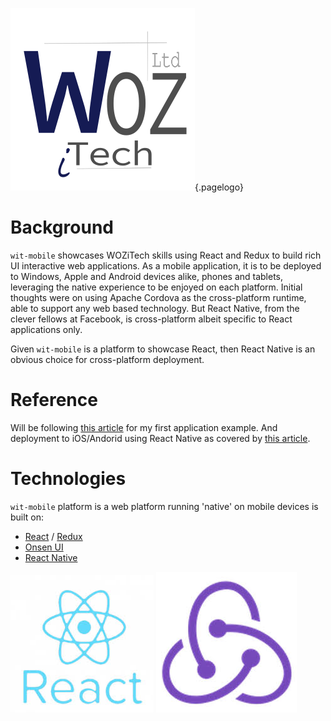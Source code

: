 ![Wiki Official White Circle](/uploads/corporate/wiki-official-white-circle.png "Wiki Official White Circle"){.pagelogo}
<!-- TITLE: wit-mobile -->
<!-- SUBTITLE: The base platform of WIT mobile applications -->

# Background
`wit-mobile` showcases WOZiTech skills using React and Redux to build rich UI interactive web applications. As a mobile application, it is to be deployed to Windows, Apple and Android devices alike, phones and tablets, leveraging the native experience to be enjoyed on each platform. Initial thoughts were on using Apache Cordova as the cross-platform runtime, able to support any web based technology. But React Native, from the clever fellows at Facebook, is cross-platform albeit specific to React applications only.

Given `wit-mobile` is a platform to showcase React, then React Native is an obvious choice for cross-platform deployment.
# Reference
Will be following [this article](https://medium.com/the-web-tub/creating-a-cordova-hybrid-app-with-react-redux-and-webpack-13fe24b6b272) for my first application example. And deployment to iOS/Andorid using React Native as covered by [this article]().

# Technologies
`wit-mobile` platform is a web platform running 'native' on mobile devices is built on:
* [React](https://reactjs.org/) / [Redux](https://redux.js.org/introduction)
* [Onsen UI](https://onsen.io)
* [React Native](http://www.reactnative.com/)

![React Logo](/uploads/logos/react-logo.jpg "React Logo")
![Redux Logo](/uploads/logos/redux-logo.jpg "Redux Logo")